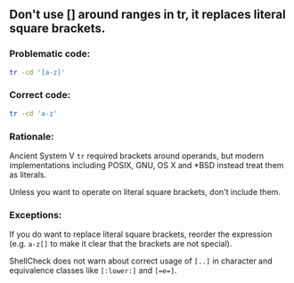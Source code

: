 ## Don't use [] around ranges in tr, it replaces literal square brackets.

### Problematic code:

```sh
tr -cd '[a-z]'
```

### Correct code:

```sh
tr -cd 'a-z'
```
### Rationale:

Ancient System V `tr` required brackets around operands, but modern implementations including POSIX, GNU, OS X and *BSD instead treat them as literals.

Unless you want to operate on literal square brackets, don't include them.

### Exceptions:

If you do want to replace literal square brackets, reorder the expression (e.g. `a-z[]` to make it clear that the brackets are not special).

ShellCheck does not warn about correct usage of `[..]` in character and equivalence classes like `[:lower:]` and `[=e=]`.